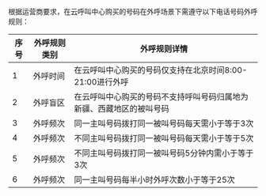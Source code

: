 根据运营商要求，在云呼叫中心购买的号码在外呼场景下需遵守以下电话号码外呼规则：
<table ><thead ><tr>
<th >序号</th><th >外呼规则类别</th><th >外呼规则详情</th></tr>
</thead><tbody ><tr>
<td>1</td>
<td>外呼时间</td>
<td>在云呼叫中心购买的号码仅支持在北京时间8:00-21:00进行外呼</td>
</tr>
<tr>
<td>2</td>
<td>外呼盲区</td>
<td>在云呼叫中心购买的号码不支持呼叫号码归属地为新疆、西藏地区的被叫号码</td>
</tr>
<tr>
<td>3</td>
<td>外呼频次</td>
<td>同一主叫号码拨打同一被叫号码每天需小于等于3次</td>
</tr>
<tr>
<td>4</td>
<td>外呼频次</td>
<td>不同主叫号码拨打同一被叫号码每天需小于等于5次</td>
</tr>
<tr>
<td>5</td>
<td>外呼频次</td>
<td>不同主叫号码拨打同一被叫号码5分钟内需小于等于3次</td>
</tr>
<tr>
<td>6</td>
<td>外呼频次</td>
<td>同一主叫号码每半小时外呼次数小于等于25次<br>
</td>
</tr>
</tbody>
</table>

 
